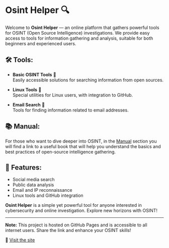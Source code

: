 # Osint Helper 🔍

Welcome to **Osint Helper** — an online platform that gathers powerful tools for OSINT (Open Source Intelligence) investigations. We provide easy access to tools for information gathering and analysis, suitable for both beginners and experienced users.

## 🛠️ Tools:
- **Basic OSINT Tools** 🧰  
  Easily accessible solutions for searching information from open sources.
  
- **Linux Tools** 🐧  
  Special utilities for Linux users, with integration to GitHub.

- **Email Search** 📧  
  Tools for finding information related to email addresses.

## 📚 Manual:
For those who want to dive deeper into OSINT, in the [Manual](https://archive.org/details/osint-handbook-2020/page/26/mode/2up) section you will find a link to a useful book that will help you understand the basics and best practices of open-source intelligence gathering.

## 🚀 Features:
- Social media search
- Public data analysis
- Email and IP reconnaissance
- Linux tools and GitHub integration

**Osint Helper** is a simple yet powerful tool for anyone interested in cybersecurity and online investigation. Explore new horizons with OSINT!

---

**Note:** This project is hosted on GitHub Pages and is accessible to all internet users. Share the link and enhance your OSINT skills!

🔗 [Visit the site](https://asdlikes.github.io/osint-helper/)